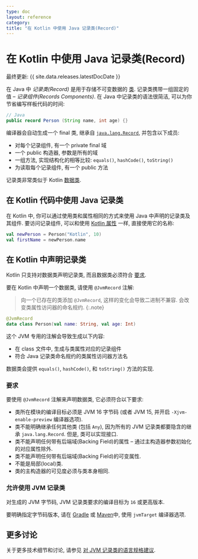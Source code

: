 ```yaml
---
type: doc
layout: reference
category:
title: "在 Kotlin 中使用 Java 记录类(Record)"
---
```


# 在 Kotlin 中使用 Java 记录类(Record)

最终更新: {{ site.data.releases.latestDocDate }}

在 Java 中 _记录类(Record)_ 是用于存储不可变数据的 [类](https://openjdk.java.net/jeps/395).
记录类携带一组固定的值 – _记录组件(Records Components)_.
在 Java 中记录类的语法很简洁, 可以为你节省编写样板代码的时间:

```java
// Java
public record Person (String name, int age) {}
```

编译器会自动生成一个 final 类, 继承自 [`java.lang.Record`](https://docs.oracle.com/en/java/javase/16/docs/api/java.base/java/lang/Record.html),
并包含以下成员:
* 对每个记录组件, 有一个 private final 域
* 一个 public 构造器, 参数是所有的域
* 一组方法, 实现结构化的相等比较: `equals()`, `hashCode()`, `toString()`
* 为读取每个记录组件, 有一个 public 方法 

记录类非常类似于 Kotlin [数据类](../data-classes.html).

## 在 Kotlin 代码中使用 Java 记录类

在 Kotlin 中, 你可以通过使用类和属性相同的方式来使用 Java 中声明的记录类及其组件.
要访问记录组件, 可以和使用 [Kotlin 属性](../properties.html) 一样, 直接使用它的名称:

```kotlin
val newPerson = Person("Kotlin", 10)
val firstName = newPerson.name
```

## 在 Kotlin 中声明记录类

Kotlin 只支持对数据类声明记录类, 而且数据类必须符合 [要求](#requirements).

要在 Kotlin 中声明一个数据类, 请使用 `@JvmRecord` 注解:

> 向一个已存在的类添加 `@JvmRecord`, 这样的变化会导致二进制不兼容. 会改变类属性访问器的命名规约.
{:.note}

```kotlin
@JvmRecord
data class Person(val name: String, val age: Int)
```

这个 JVM 专用的注解会导致生成以下内容:

* 在 class 文件中, 生成与类属性对应的记录组件
* 符合 Java 记录类命名规约的类属性访问器方法名 

数据类会提供 `equals()`, `hashCode()`, 和 `toString()` 方法的实现.

### 要求

要使用 `@JvmRecord` 注解来声明数据类, 它必须符合以下要求:

* 类所在模块的编译目标必须是 JVM 16 字节码 (或者 JVM 15, 并开启 `-Xjvm-enable-preview` 编译器选项).
* 类不能明确继承任何其他类 (包括 `Any`), 因为所有的 JVM 记录类都要隐含的继承 `java.lang.Record`.
  但是, 类可以实现接口.
* 类不能声明任何带有后端域(Backing Field)的属性 – 通过主构造器参数初始化的对应属性除外.
* 类不能声明任何带有后端域(Backing Field)的可变属性.
* 不能是局部(local)类.
* 类的主构造器的可见度必须与类本身相同.

### 允许使用 JVM 记录类

对生成的 JVM 字节码, JVM 记录类要求的编译目标为 `16` 或更高版本.

要明确指定字节码版本, 请在 [Gradle](../gradle.html#attributes-specific-to-jvm)
或 [Maven](../maven.html#attributes-specific-to-jvm)中, 使用 `jvmTarget` 编译器选项.

## 更多讨论

关于更多技术细节和讨论, 请参见 [对 JVM 记录类的语言规格建议](https://github.com/Kotlin/KEEP/blob/master/proposals/jvm-records.md).
